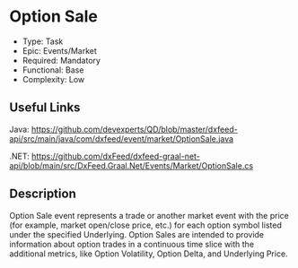 # Option Sale

* Type: Task
* Epic: Events/Market
* Required: Mandatory
* Functional: Base
* Complexity: Low

## Useful Links

Java:
https://github.com/devexperts/QD/blob/master/dxfeed-api/src/main/java/com/dxfeed/event/market/OptionSale.java

.NET:
https://github.com/dxFeed/dxfeed-graal-net-api/blob/main/src/DxFeed.Graal.Net/Events/Market/OptionSale.cs

## Description

Option Sale event represents a trade or another market event with the price
(for example, market open/close price, etc.) for each option symbol listed under the specified Underlying.
Option Sales are intended to provide information about option trades in a continuous time slice with
the additional metrics, like Option Volatility, Option Delta, and Underlying Price.
